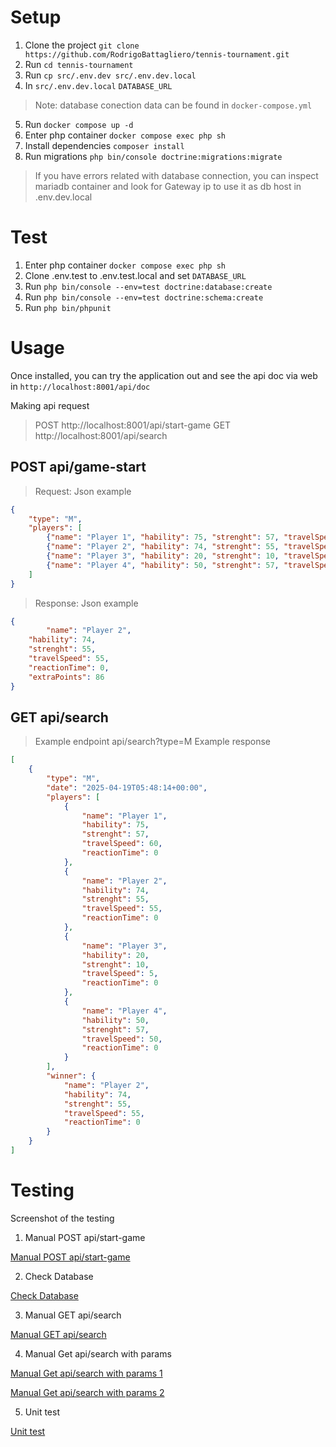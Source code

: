 # Setup

1. Clone the project `git clone https://github.com/RodrigoBattagliero/tennis-tournament.git`
2. Run `cd tennis-tournament`
3. Run `cp src/.env.dev src/.env.dev.local`
4. In `src/.env.dev.local` `DATABASE_URL`
> Note: database conection data can be found in `docker-compose.yml`
5. Run `docker compose up -d`
6. Enter php container `docker compose exec php sh`
7. Install dependencies `composer install`
9. Run migrations `php bin/console doctrine:migrations:migrate`
> If you have errors related with database connection, you can inspect mariadb container and look for Gateway ip to use it as db host in .env.dev.local

# Test
1. Enter php container `docker compose exec php sh`
2. Clone .env.test to .env.test.local and set `DATABASE_URL`
2. Run `php bin/console --env=test doctrine:database:create`
3. Run `php bin/console --env=test doctrine:schema:create`
4. Run `php bin/phpunit`

# Usage
Once installed, you can try the application out and see the api doc via web in `http://localhost:8001/api/doc`

Making api request

> POST http://localhost:8001/api/start-game
> GET http://localhost:8001/api/search

## POST api/game-start

> Request: Json example
```json
{
    "type": "M",
    "players": [
        {"name": "Player 1", "hability": 75, "strenght": 57, "travelSpeed": 60, "reactionTime": 0},
        {"name": "Player 2", "hability": 74, "strenght": 55, "travelSpeed": 55, "reactionTime": 0},
        {"name": "Player 3", "hability": 20, "strenght": 10, "travelSpeed": 5, "reactionTime": 0},
        {"name": "Player 4", "hability": 50, "strenght": 57, "travelSpeed": 50, "reactionTime": 0}
    ]
}
```

> Response: Json example
```json
{
    	"name": "Player 2",
	"hability": 74,
	"strenght": 55,
	"travelSpeed": 55,
	"reactionTime": 0,
	"extraPoints": 86
}
```

## GET api/search
> Example endpoint api/search?type=M
> Example response 
```json
[
	{
		"type": "M",
		"date": "2025-04-19T05:48:14+00:00",
		"players": [
			{
				"name": "Player 1",
				"hability": 75,
				"strenght": 57,
				"travelSpeed": 60,
				"reactionTime": 0
			},
			{
				"name": "Player 2",
				"hability": 74,
				"strenght": 55,
				"travelSpeed": 55,
				"reactionTime": 0
			},
			{
				"name": "Player 3",
				"hability": 20,
				"strenght": 10,
				"travelSpeed": 5,
				"reactionTime": 0
			},
			{
				"name": "Player 4",
				"hability": 50,
				"strenght": 57,
				"travelSpeed": 50,
				"reactionTime": 0
			}
		],
		"winner": {
			"name": "Player 2",
			"hability": 74,
			"strenght": 55,
			"travelSpeed": 55,
			"reactionTime": 0
		}
	}
]

```


# Testing
Screenshot of the testing

1. Manual POST api/start-game

[Manual POST api/start-game](https://drive.google.com/file/d/1eCIC6oZkAAGzsqkAoEjJGEQbwVtwFTLR/view?usp=sharing)

2. Check Database

[Check Database](https://drive.google.com/file/d/1GJM88iQTRE92N6p33V-75bM1ACQPKH3Y/view?usp=sharing)

3. Manual GET api/search

[Manual GET api/search](https://drive.google.com/file/d/1333tJfxtcQNUS2iK7UEku_hHq-lPqlaa/view?usp=sharing)

4. Manual Get api/search with params

[Manual Get api/search with params 1](https://drive.google.com/file/d/12kY71w3k3TJNl5X9mFtsbaBhD1TXkde6/view?usp=sharing)

[Manual Get api/search with params 2](https://drive.google.com/file/d/1mF-VjyCMOrbH51TBzkQj5xsDox87O9xu/view?usp=sharing)

5. Unit test

[Unit test](https://drive.google.com/file/d/1TTCsDdlhb5tEpv4wCgBTDrDvv9NayVDA/view?usp=sharing)
